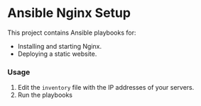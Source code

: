 # Ansible Nginx Setup

This project contains Ansible playbooks for:

- Installing and starting Nginx.
- Deploying a static website.

### Usage

1. Edit the `inventory` file with the IP addresses of your servers.
2. Run the playbooks
